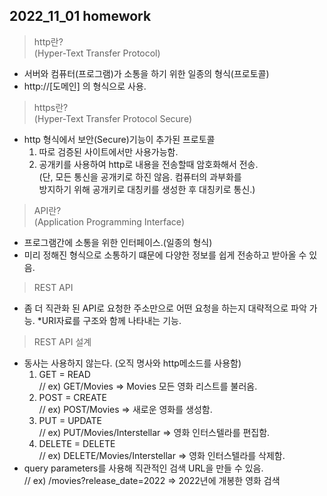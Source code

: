 ##  2022_11_01 homework

>http란?  
(Hyper-Text Transfer Protocol)
* 서버와 컴퓨터(프로그램)가 소통을 하기 위한 일종의 형식(프로토콜)  
* http://[도메인] 의 형식으로 사용.  

>https란?  
(Hyper-Text Transfer Protocol Secure)  
* http 형식에서 보안(Secure)기능이 추가된 프로토콜  
    1. 따로 검증된 사이트에서만 사용가능함.
    2. 공개키를 사용하여 http로 내용을 전송할때 암호화해서 전송.  
    (단, 모든 통신을 공개키로 하진 않음. 컴퓨터의 과부화를  
    방지하기 위해 공개키로 대칭키를 생성한 후 대칭키로 통신.)

>API란?  
(Application Programming Interface)  
* 프로그램간에 소통을 위한 인터페이스.(일종의 형식)
* 미리 정해진 형식으로 소통하기 떄문에 다양한 정보를 쉽게 전송하고    받아올 수 있음.

>REST API  
* 좀 더 직관화 된 API로 요청한 주소만으로 어떤 요청을 하는지 대략적으로 파악 가능.
*URI자료를 구조와 함께 나타내는 기능.

>REST API 설계  
* 동사는 사용하지 않는다. (오직 명사와 http메소드를 사용함)
    1. GET = READ  
    // ex) GET/Movies => Movies 모든 영화 리스트를 불러옴.
    2. POST = CREATE  
    // ex) POST/Movies => 새로운 영화를 생성함.
    3. PUT = UPDATE  
    // ex) PUT/Movies/Interstellar => 영화 인터스텔라를 편집함.
    4. DELETE = DELETE  
    // ex) DELETE/Movies/Interstellar => 영화 인터스텔라를 삭제함.  
*  query parameters를 사용해 직관적인 검색 URL을 만들 수 있음.  
    // ex)  /movies?release_date=2022 => 2022년에 개봉한 영화 검색